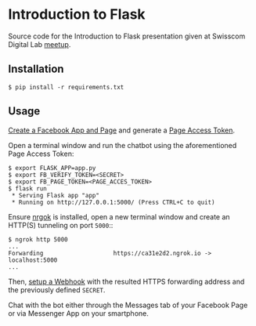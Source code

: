 # Introduction to Flask

Source code for the Introduction to Flask presentation given at Swisscom Digital Lab
[meetup](https://www.meetup.com/Swisscom-Digital-Lab/events/237521928/).


## Installation

    $ pip install -r requirements.txt


## Usage

[Create a Facebook App and Page](https://developers.facebook.com/docs/messenger-platform/guides/setup#app_and_page_setup) and generate a [Page Access Token](https://developers.facebook.com/docs/messenger-platform/guides/setup#page_access_token).

Open a terminal window and run the chatbot using the aforementioned Page Access
Token:

    $ export FLASK_APP=app.py
    $ export FB_VERIFY_TOKEN=<SECRET>
    $ export FB_PAGE_TOKEN=<PAGE_ACCES_TOKEN>
    $ flask run
     * Serving Flask app "app"
     * Running on http://127.0.0.1:5000/ (Press CTRL+C to quit)

Ensure [nrgok](https://ngrok.com/download) is installed, open a new terminal
window and create an HTTP(S) tunneling on port `5000`::

    $ ngrok http 5000
    ...
    Forwarding                    https://ca31e2d2.ngrok.io -> localhost:5000
    ...

Then, [setup a Webhook](https://developers.facebook.com/docs/messenger-platform/guides/setup#webhook_setup) with the resulted HTTPS forwarding address and the previously defined `SECRET`.

Chat with the bot either through the Messages tab of your Facebook Page or via
Messenger App on your smartphone.
